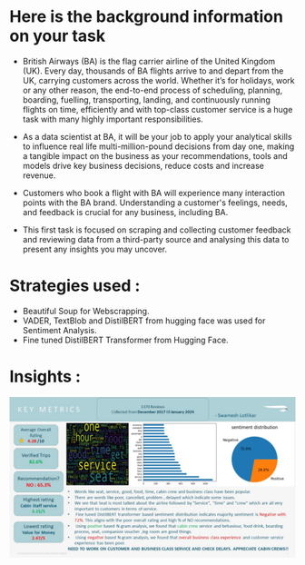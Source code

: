 # Here is the background information on your task

* British Airways (BA) is the flag carrier airline of the United Kingdom (UK). Every day, thousands of BA flights arrive to and depart from the UK, carrying customers across the world. Whether it’s for holidays, work or any other reason, the end-to-end process of scheduling, planning, boarding, fuelling, transporting, landing, and continuously running flights on time, efficiently and with top-class customer service is a huge task with many highly important responsibilities.

* As a data scientist at BA, it will be your job to apply your analytical skills to influence real life multi-million-pound decisions from day one, making a tangible impact on the business as your recommendations, tools and models drive key business decisions, reduce costs and increase revenue.

* Customers who book a flight with BA will experience many interaction points with the BA brand. Understanding a customer's feelings, needs, and feedback is crucial for any business, including BA.

* This first task is focused on scraping and collecting customer feedback and reviewing data from a third-party source and analysing this data to present any insights you may uncover.

# Strategies used :
* Beautiful Soup for Webscrapping.
* VADER, TextBlob and DistilBERT from hugging face was used for Sentiment Analysis.
* Fine tuned DistilBERT Transformer from Hugging Face.

# Insights :
![](https://github.com/Swam80/BritishAirways_Internship/blob/main/Slide2.JPG)
